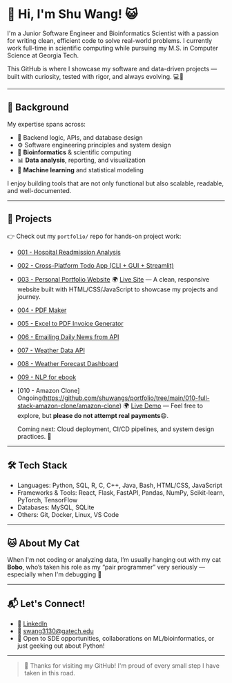 # 👋 Hi, I'm Shu Wang! 😺

I'm a Junior Software Engineer and Bioinformatics Scientist with a passion for writing clean, efficient code to solve real-world problems. I currently work full-time in scientific computing while pursuing my M.S. in Computer Science at Georgia Tech.

This GitHub is where I showcase my software and data-driven projects — built with curiosity, tested with rigor, and always evolving. 💻🌱

---

## 📘 Background

My expertise spans across:
- 🧱 Backend logic, APIs, and database design
- ⚙️ Software engineering principles and system design
- 🧬 **Bioinformatics** & scientific computing
- 📊 **Data analysis**, reporting, and visualization
- 🤖 **Machine learning** and statistical modeling

I enjoy building tools that are not only functional but also scalable, readable, and well-documented.

---

## 🚀 Projects
👉 Check out my `portfolio/` repo for hands-on project work:
- [001 - Hospital Readmission Analysis](https://github.com/shuwangs/practice/tree/main/001-readmission-analysis)
- [002 - Cross-Platform Todo App (CLI + GUI + Streamlit)](https://github.com/shuwangs/portfolio/tree/main/002-flask-todo-api)
- [003 - Personal Portfolio Website](https://github.com/shuwangs/personal-site)
    🌍 [Live Site](https://shuwangs.github.io/personal-site/) — A clean, responsive website built with HTML/CSS/JavaScript to showcase my projects and journey.  
- [004 - PDF Maker](https://github.com/shuwangs/portfolio/tree/main/004-pdf-maker)
- [005 - Excel to PDF Invoice Generator](https://github.com/shuwangs/portfolio/tree/main/005-excel-to-pdf-invoice)
- [006 - Emailing Daily News from API](https://github.com/shuwangs/portfolio/tree/main/006-Emailing-dail-news-from-API)
- [007 - Weather Data API](https://github.com/shuwangs/portfolio/tree/main/007-weather-data-api)
- [008 - Weather Forecast Dashboard](https://github.com/shuwangs/portfolio/tree/main/008-weather-forecast-for-the-next-days)
- [009 - NLP for ebook](https://github.com/shuwangs/portfolio/tree/main/009-nlp-for-ebook)
- [010 - Amazon Clone] Ongoing(https://github.com/shuwangs/portfolio/tree/main/010-full-stack-amazon-clone/amazon-clone)
      🌍 [Live Demo](https://amzaon-clone-4bb41.web.app) — Feel free to explore, but **please do not attempt real payments**😄.


  
  



  Coming next: Cloud deployment, CI/CD pipelines, and system design practices. 🎯

---

## 🛠️ Tech Stack
- Languages: Python, SQL, R, C, C++, Java, Bash, HTML/CSS, JavaScript
- Frameworks & Tools: React, Flask, FastAPI, Pandas, NumPy, Scikit-learn, PyTorch, TensorFlow
- Databases: MySQL, SQLite
- Others: Git, Docker, Linux, VS Code

---

## 🐱 About My Cat

When I'm not coding or analyzing data, I’m usually hanging out with my cat **Bobo**, who’s taken his role as my “pair programmer” very seriously — especially when I'm debugging 🐾

--- 

## 📬 Let's Connect!

- 🔗 [LinkedIn](https://www.linkedin.com/in/shuuwang/)
- 💌 swang3130@gatech.edu  
- 🤝 Open to SDE opportunities, collaborations on ML/bioinformatics, or just geeking out about Python!

---

> 💛 Thanks for visiting my GitHub! I'm proud of every small step I have taken in this road.
